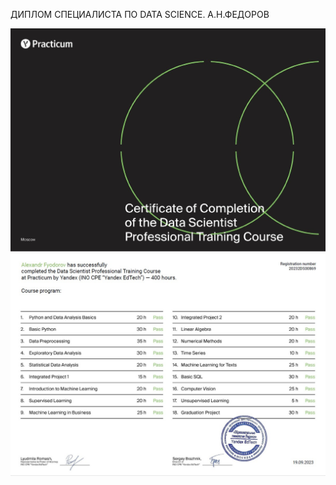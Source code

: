 ДИПЛОМ СПЕЦИАЛИСТА ПО DATA SCIENCE. А.Н.ФЕДОРОВ

![Diploma_1](https://github.com/AlexandreFyodorov/PortFolio/blob/main/My_Diplom/Diploma_Practikum_1.jpg)
![Diploma_2](https://github.com/AlexandreFyodorov/PortFolio/blob/main/My_Diplom/Diploma_Practikum_2.jpg)
